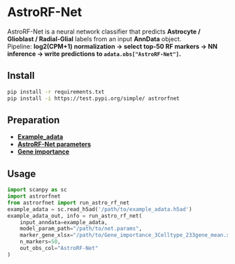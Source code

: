 # AstroRF-Net

AstroRF-Net is a neural network classifier that predicts **Astrocyte / Glioblast / Radial-Glial** labels from an input **AnnData** object.  
Pipeline: **log2(CPM+1) normalization → select top-50 RF markers → NN inference → write predictions to `adata.obs["AstroRF-Net"]`.**

## Install
```bash
pip install -r requirements.txt
pip install -i https://test.pypi.org/simple/ astrorfnet
```

## Preparation
- **[Example_adata](https://github.com/meiran5759-blip/AstroRF-Net/releases/download/v0.1.0/Gene_importance_3Celltype_233gene_mean.xlsx)**
- **[AstroRF-Net parameters](https://github.com/meiran5759-blip/AstroRF-Net/releases/download/v0.1.0/Gene_importance_3Celltype_233gene_mean.xlsx)**
- **[Gene importance](https://github.com/meiran5759-blip/AstroRF-Net/releases/download/v0.1.0/Gene_importance_3Celltype_233gene_mean.xlsx)**


## Usage
```python
import scanpy as sc
import astrorfnet
from astrorfnet import run_astro_rf_net
example_adata = sc.read_h5ad('/path/to/example_adata.h5ad')
example_adata_out, info = run_astro_rf_net(
    input_anndata=example_adata,
    model_param_path="/path/to/net.params",
    marker_gene_xlsx="/path/to/Gene_importance_3Celltype_233gene_mean.xlsx",
    n_markers=50,
    out_obs_col="AstroRF-Net"
)
```
